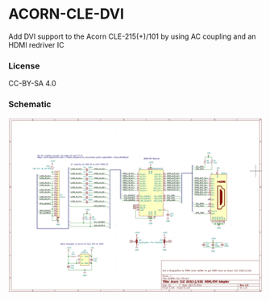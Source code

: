 # ACORN-CLE-DVI

Add DVI support to the Acorn CLE-215(+)/101 by using AC coupling and an HDMI redriver IC

### License

CC-BY-SA 4.0

### Schematic

![Schematic](/Assets/ACORN-CLE-DVI-SCH.webp)
